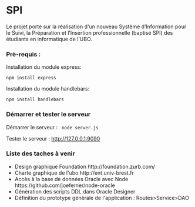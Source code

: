 SPI
===

Le projet porte sur la réalisation d'un nouveau Système d’Information pour le Suivi, la Préparation et l’Insertion professionnelle (baptisé SPI) des étudiants en informatique de l’UBO.


<h3>Prè-requis :</h3>

Installation du module express:

<code>npm install express</code>

Installation du module handlebars:

<code>npm install handlebars</code>

<h3> Démarrer et tester le serveur </h3>

Démarrer le serveur : <code> node server.js </code>

Tester le serveur : <a> http://127.0.0.1:9090 </a>

<h3> Liste des taches à venir </h3>

<ul><li> Design graphique Foundation http://foundation.zurb.com/ </li>
<li>Charte graphique de l'ubo http://ent.univ-brest.fr</li>
<li> Accès à la base de données Oracle avec Node https://github.com/joeferner/node-oracle</li>
<li>Génèration des scripts DDL dans Oracle Designer </li>
<li>Définition du prototype génèrale de l'application : Routes>Service>DAO </li>
</ul>

